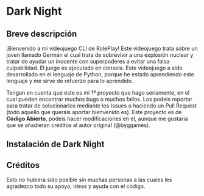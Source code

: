 # Dark Night
## Breve descripción
¡Bienvenido a mi videojuego CLI de RolePlay!
Este videojuego trata sobre un joven llamado Germán el cual trata de sobrevivir a una explosión nuclear y tratar de ayudar un inocente con superpoderes a evitar una falsa culpabilidad.
El juego es ejecutado en consola.
Este videojuego a sido desarrollado en el lenguaje de Python, porque he estado aprendiendo este lenguaje y me sirve de refuerzo para lo aprendido.
  
  Tengan en cuenta que este es mi 1º proyecto que hago seriamente, en el cual pueden encontrar muchos bugs o muchos fallos. Los podeis reportar para tratar de solucionarlos mediante los Issues o haciendo un Pull Request (todo aquello que querais aportar bienvenido es).
Este proyecto es de **Código Abierto**, podeis hacer modificaciones en el, aunque me gustaria que se añadieran créditos al autor original (@byggames).

## Instalación de Dark Night


## Créditos
Esto no hubiera sido posible sin muchas personas a las cuales les agradezco todo su apoyo, ideas y ayuda con el código.
